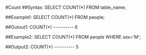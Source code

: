 #Count
##Syntax:
	SELECT COUNT(*) FROM table_name;

##Example1:
	SELECT COUNT(*) FROM people;

##Outout1:
	COUNT(*)
	----------
	6

##Example2:
	SELECT COUNT(*) FROM people WHERE sex='M';

##Output2:
	COUNT(*)
	----------
	5